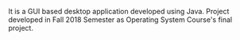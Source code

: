 
It is a GUI based desktop application developed using Java.
Project developed in Fall 2018 Semester as Operating System Course's final project.  
